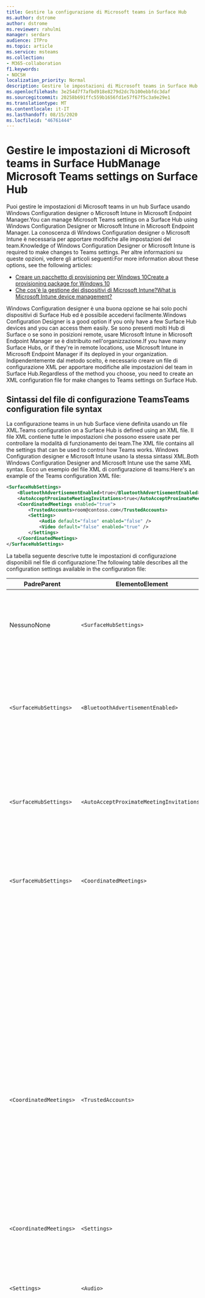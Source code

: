 ```yaml
---
title: Gestire la configurazione di Microsoft teams in Surface Hub
ms.author: dstrome
author: dstrome
ms.reviewer: rahulmi
manager: serdars
audience: ITPro
ms.topic: article
ms.service: msteams
ms.collection:
- M365-collaboration
f1.keywords:
- NOCSH
localization_priority: Normal
description: Gestire le impostazioni di Microsoft teams in Surface Hub con Microsoft Intune e Windows Configuration designer
ms.openlocfilehash: 3e254d7f7afbd918e8279d2dc7b100ebbfdc3daf
ms.sourcegitcommit: 20258b691ffc559b1656fd1e57f67f5c3a9e29e1
ms.translationtype: MT
ms.contentlocale: it-IT
ms.lasthandoff: 08/15/2020
ms.locfileid: "46761444"
---
```

# <a name="manage-microsoft-teams-settings-on-surface-hub"></a><span data-ttu-id="308ba-103">Gestire le impostazioni di Microsoft teams in Surface Hub</span><span class="sxs-lookup"><span data-stu-id="308ba-103">Manage Microsoft Teams settings on Surface Hub</span></span>

<span data-ttu-id="308ba-104">Puoi gestire le impostazioni di Microsoft teams in un hub Surface usando Windows Configuration designer o Microsoft Intune in Microsoft Endpoint Manager.</span><span class="sxs-lookup"><span data-stu-id="308ba-104">You can manage Microsoft Teams settings on a Surface Hub using Windows Configuration Designer or Microsoft Intune in Microsoft Endpoint Manager.</span></span> <span data-ttu-id="308ba-105">La conoscenza di Windows Configuration designer o Microsoft Intune è necessaria per apportare modifiche alle impostazioni del team.</span><span class="sxs-lookup"><span data-stu-id="308ba-105">Knowledge of Windows Configuration Designer or Microsoft Intune is required to make changes to Teams settings.</span></span> <span data-ttu-id="308ba-106">Per altre informazioni su queste opzioni, vedere gli articoli seguenti:</span><span class="sxs-lookup"><span data-stu-id="308ba-106">For more information about these options, see the following articles:</span></span>

- [<span data-ttu-id="308ba-107">Creare un pacchetto di provisioning per Windows 10</span><span class="sxs-lookup"><span data-stu-id="308ba-107">Create a provisioning package for Windows 10</span></span>](https://docs.microsoft.com/windows/configuration/provisioning-packages/provisioning-create-package)
- [<span data-ttu-id="308ba-108">Che cos'è la gestione dei dispositivi di Microsoft Intune?</span><span class="sxs-lookup"><span data-stu-id="308ba-108">What is Microsoft Intune device management?</span></span>](https://docs.microsoft.com/mem/intune/remote-actions/device-management)

<span data-ttu-id="308ba-109">Windows Configuration designer è una buona opzione se hai solo pochi dispositivi di Surface Hub ed è possibile accedervi facilmente.</span><span class="sxs-lookup"><span data-stu-id="308ba-109">Windows Configuration Designer is a good option if you only have a few Surface Hub devices and you can access them easily.</span></span> <span data-ttu-id="308ba-110">Se sono presenti molti Hub di Surface o se sono in posizioni remote, usare Microsoft Intune in Microsoft Endpoint Manager se è distribuito nell'organizzazione.</span><span class="sxs-lookup"><span data-stu-id="308ba-110">If you have many Surface Hubs, or if they're in remote locations, use Microsoft Intune in Microsoft Endpoint Manager if its deployed in your organization.</span></span> <span data-ttu-id="308ba-111">Indipendentemente dal metodo scelto, è necessario creare un file di configurazione XML per apportare modifiche alle impostazioni del team in Surface Hub.</span><span class="sxs-lookup"><span data-stu-id="308ba-111">Regardless of the method you choose, you need to create an XML configuration file for make changes to Teams settings on Surface Hub.</span></span>

## <a name="teams-configuration-file-syntax"></a><span data-ttu-id="308ba-112">Sintassi del file di configurazione Teams</span><span class="sxs-lookup"><span data-stu-id="308ba-112">Teams configuration file syntax</span></span>

<span data-ttu-id="308ba-113">La configurazione teams in un hub Surface viene definita usando un file XML.</span><span class="sxs-lookup"><span data-stu-id="308ba-113">Teams configuration on a Surface Hub is defined using an XML file.</span></span> <span data-ttu-id="308ba-114">Il file XML contiene tutte le impostazioni che possono essere usate per controllare la modalità di funzionamento dei team.</span><span class="sxs-lookup"><span data-stu-id="308ba-114">The XML file contains all the settings that can be used to control how Teams works.</span></span> <span data-ttu-id="308ba-115">Windows Configuration designer e Microsoft Intune usano la stessa sintassi XML.</span><span class="sxs-lookup"><span data-stu-id="308ba-115">Both Windows Configuration Designer and Microsoft Intune use the same XML syntax.</span></span> <span data-ttu-id="308ba-116">Ecco un esempio del file XML di configurazione di teams:</span><span class="sxs-lookup"><span data-stu-id="308ba-116">Here's an example of the Teams configuration XML file:</span></span>

```xml
<SurfaceHubSettings>
    <BluetoothAdvertisementEnabled>true</BluetoothAdvertisementEnabled>
    <AutoAcceptProximateMeetingInvitations>true</AutoAcceptProximateMeetingInvitations>
    <CoordinatedMeetings enabled="true"> 
        <TrustedAccounts>room@contoso.com</TrustedAccounts>
        <Settings> 
            <Audio default="false" enabled="false" />
            <Video default="false" enabled="true" /> 
        </Settings> 
    </CoordinatedMeetings>
</SurfaceHubSettings>
```

<span data-ttu-id="308ba-117">La tabella seguente descrive tutte le impostazioni di configurazione disponibili nel file di configurazione:</span><span class="sxs-lookup"><span data-stu-id="308ba-117">The following table describes all the configuration settings available in the configuration file:</span></span>

| <span data-ttu-id="308ba-118">Padre</span><span class="sxs-lookup"><span data-stu-id="308ba-118">Parent</span></span>                  | <span data-ttu-id="308ba-119">Elemento</span><span class="sxs-lookup"><span data-stu-id="308ba-119">Element</span></span>                                   | <span data-ttu-id="308ba-120">Attributo</span><span class="sxs-lookup"><span data-stu-id="308ba-120">Attribute</span></span> | <span data-ttu-id="308ba-121">Descrizione</span><span class="sxs-lookup"><span data-stu-id="308ba-121">Description</span></span>                                                                                                                                                                                                                                                                                                                                                                                                                                                                                                          |
|-------------------------|-------------------------------------------|-----------|----------------------------------------------------------------------------------------------------------------------------------------------------------------------------------------------------------------------------------------------------------------------------------------------------------------------------------------------------------------------------------------------------------------------------------------------------------------------------------------------------------------------|
| <span data-ttu-id="308ba-122">Nessuno</span><span class="sxs-lookup"><span data-stu-id="308ba-122">None</span></span>                    | `<SurfaceHubSettings>`                    |           | <span data-ttu-id="308ba-123">Contiene tutti gli elementi di configurazione per la configurazione teams in un hub Surface.</span><span class="sxs-lookup"><span data-stu-id="308ba-123">Contains all configuration elements for Teams configuration on a Surface Hub.</span></span>                                                                                                                                                                                                                                                                                                                                                                                                                                        |
| `<SurfaceHubSettings>`  | `<BluetoothAdvertisementEnabled>`         |           | <span data-ttu-id="308ba-124">Determina se Surface Hub annuncia che è disponibile per le connessioni Bluetooth.</span><span class="sxs-lookup"><span data-stu-id="308ba-124">Determines whether Surface Hub advertises that it's available for Bluetooth connections.</span></span><br><span data-ttu-id="308ba-125">Valori accettati: `true` , `false`</span><span class="sxs-lookup"><span data-stu-id="308ba-125">Accepted values: `true`, `false`</span></span>                                                                                                                                                                                                                                                                                                                                                                                         |
| `<SurfaceHubSettings>`  | `<AutoAcceptProximateMeetingInvitations>` |           | <span data-ttu-id="308ba-126">Determina se i team accetteranno automaticamente riunioni basate su prossimità.</span><span class="sxs-lookup"><span data-stu-id="308ba-126">Determines whether Teams will automatically accept proximity-based meetings.</span></span><br><span data-ttu-id="308ba-127">Valori accettati: `true` , `false`</span><span class="sxs-lookup"><span data-stu-id="308ba-127">Accepted values: `true`, `false`</span></span>                                                                                                                                                                                                                                                                                                                                                                                                     |
| `<SurfaceHubSettings>`  | `<CoordinatedMeetings>`                   |           | <span data-ttu-id="308ba-128">Contiene tutti gli elementi di configurazione per le riunioni coordinate.</span><span class="sxs-lookup"><span data-stu-id="308ba-128">Contains all configuration elements for Coordinated Meetings.</span></span>                                                                                                                                                                                                                                                                                                                                                                                                                                                        |
|                         |                                           | `enabled` | <span data-ttu-id="308ba-129">Determina se i team sono configurati per partecipare a riunioni coordinate con altri dispositivi.</span><span class="sxs-lookup"><span data-stu-id="308ba-129">Determines whether Teams is configured to participate in Coordinated Meetings with other devices.</span></span><br><span data-ttu-id="308ba-130">Valori accettati: `true` , `false`</span><span class="sxs-lookup"><span data-stu-id="308ba-130">Accepted values: `true`, `false`</span></span>                                                                                                                                                                                                                                                                                                                                                                                |
| `<CoordinatedMeetings>` | `<TrustedAccounts>`                       |           | <span data-ttu-id="308ba-131">Questo è un elenco delimitato da virgole di UPN per ogni dispositivo della sala teams o hub Surface che il dispositivo deve accettare le richieste di partecipazione alle riunioni o alle quali devono essere inviate le richieste di partecipazione alle riunioni.</span><span class="sxs-lookup"><span data-stu-id="308ba-131">This is a comma-separated list of UPNs for each Teams Room device or Surface Hub that the device should accept meeting join requests from, or to which meeting join requests should be sent.</span></span><br><span data-ttu-id="308ba-132">Valori accettati: stringa</span><span class="sxs-lookup"><span data-stu-id="308ba-132">Accepted values: string</span></span>                                                                                                                                                                                                                                                                                                                         |
| `<CoordinatedMeetings>` | `<Settings>`                              |           | <span data-ttu-id="308ba-133">Contiene elementi di configurazione audio e video di configurazione per riunioni coordinate</span><span class="sxs-lookup"><span data-stu-id="308ba-133">Contains configuration audio and video configuration elements for Coordinated Meetings</span></span>                                                                                                                                                                                                                                                                                                                                                                                                                               |
| `<Settings>`            | `<Audio>`                                 |           | <span data-ttu-id="308ba-134">Controlla la configurazione audio per i team in un hub Surface.</span><span class="sxs-lookup"><span data-stu-id="308ba-134">Controls audio configuration for Teams on a Surface Hub.</span></span>                                                                                                                                                                                                                                                                                                                                                                                                                                                             |
|                         |                                           | `default` | <span data-ttu-id="308ba-135">Determina il dispositivo in cui il microfono sarà attivo all'avvio di una riunione.</span><span class="sxs-lookup"><span data-stu-id="308ba-135">Determines on which device the microphone will be active when a meeting starts.</span></span> <span data-ttu-id="308ba-136">Questo campo può essere impostato su un solo dispositivo (in genere un dispositivo sale di Teams) `true` mentre il resto dei dispositivi deve avere questo campo impostato su per `false` evitare l'eco audio e il feedback.</span><span class="sxs-lookup"><span data-stu-id="308ba-136">Only one device (typically a Teams Rooms device) can have this field set to `true` while the rest of the devices must have this field set to `false` to avoid audio echo and feedback.</span></span><br><span data-ttu-id="308ba-137">Valori accettati: `true` , `false`</span><span class="sxs-lookup"><span data-stu-id="308ba-137">Accepted values: `true`, `false`</span></span>                                                                                                                                                                                                           |
|                         |                                           | `enabled` | <span data-ttu-id="308ba-138">Determina se i partecipanti a una riunione possono attivare o disattivare il microfono.</span><span class="sxs-lookup"><span data-stu-id="308ba-138">Determines whether participants in a meeting can toggle the microphone on or off.</span></span> <span data-ttu-id="308ba-139">I dispositivi su cui è impostato l'impostazione **predefinita** per `false` l'audio devono avere questa impostazione in `false` modo che i partecipanti non possano accidentalmente attivare un microfono e causare l'eco audio o il feedback.</span><span class="sxs-lookup"><span data-stu-id="308ba-139">Devices on which **Audio default** is set to `false` should have this setting set to `false` so that participants can't accidentally turn on a microphone and cause audio echo or feedback.</span></span><p><span data-ttu-id="308ba-140">Se il **valore predefinito** è impostato su `true` , questa impostazione viene ignorata e i partecipanti possono disattivare o riattivare l'audio del microfono.</span><span class="sxs-lookup"><span data-stu-id="308ba-140">If **Audio default** is set to `true`, this setting is ignored and participants can mute or unmute the microphone.</span></span><br><span data-ttu-id="308ba-141">Valori accettati: `true` , `false`</span><span class="sxs-lookup"><span data-stu-id="308ba-141">Accepted values: `true`, `false`</span></span>                                                                               |
| `<Settings>`            | `<Video>`                                 |           | <span data-ttu-id="308ba-142">Controlla la configurazione video per i team in un hub Surface.</span><span class="sxs-lookup"><span data-stu-id="308ba-142">Controls video configuration for Teams on a Surface Hub.</span></span>                                                                                                                                                                                                                                                                                                                                                                                                                                                             |
|                         |                                           | `default` | <span data-ttu-id="308ba-143">Determina il dispositivo in cui la videocamera sarà attiva all'avvio di una riunione.</span><span class="sxs-lookup"><span data-stu-id="308ba-143">Determines on which device the camera will be active when a meeting starts.</span></span> <span data-ttu-id="308ba-144">Per un'esperienza ottimale, è consigliabile impostare solo il dispositivo teams Rooms `true` mentre tutti gli altri dispositivi sono impostati su `false` .</span><span class="sxs-lookup"><span data-stu-id="308ba-144">For the best experience, we recommend that only the Teams Rooms device be set to `true` while all other devices are set to `false`.</span></span><br><span data-ttu-id="308ba-145">Valori accettati: `true` , `false`</span><span class="sxs-lookup"><span data-stu-id="308ba-145">Accepted values: `true`, `false`</span></span>                                                                                                                                                                                                                                                                  |
|                         |                                           | `enabled` | <span data-ttu-id="308ba-146">Determina se i partecipanti a una riunione possono attivare o disattivare la videocamera.</span><span class="sxs-lookup"><span data-stu-id="308ba-146">Determines whether participants in a meeting can toggle the camera on or off.</span></span> <span data-ttu-id="308ba-147">Puoi impostare questa operazione `true` su qualsiasi altro dispositivo nei partecipanti agli eventi che vogliono condividere diverse prospettive video, ad esempio se un partecipante usa la lavagna di Surface Hub.</span><span class="sxs-lookup"><span data-stu-id="308ba-147">You can set this to `true` on any other devices in the event participants want to share different video perspectives (such as if a participant is using the Surface Hub whiteboard).</span></span> <span data-ttu-id="308ba-148">Se non si vuole che i partecipanti spengano o spengano una videocamera in un dispositivo, impostarlo su `false` .</span><span class="sxs-lookup"><span data-stu-id="308ba-148">If you don't want participants to turn a camera on or off on a device, set this to `false`.</span></span><p> <span data-ttu-id="308ba-149">Se il **video predefinito** è impostato su `true` , questa impostazione viene ignorata e i partecipanti possono attivare o disattivare la fotocamera.</span><span class="sxs-lookup"><span data-stu-id="308ba-149">If **Video default** is set to `true`, this setting is ignored and participants can turn the camera on or off.</span></span><br><span data-ttu-id="308ba-150">Valori accettati: `true` , `false`</span><span class="sxs-lookup"><span data-stu-id="308ba-150">Accepted values: `true`, `false`</span></span> |

## <a name="apply-teams-settings-to-surface-hub"></a><span data-ttu-id="308ba-151">Applicare le impostazioni Teams a Surface Hub</span><span class="sxs-lookup"><span data-stu-id="308ba-151">Apply Teams settings to Surface Hub</span></span>

<span data-ttu-id="308ba-152">Applicare o aggiornare le impostazioni di configurazione di teams in Surface hub usando Windows Configuration designer o Microsoft Intune in Microsoft Endpoint Manager.</span><span class="sxs-lookup"><span data-stu-id="308ba-152">Apply or update Teams configuration settings on Surface Hub using either Windows Configuration Designer or Microsoft Intune in Microsoft Endpoint Manager.</span></span>

### <a name="use-windows-configuration-designer"></a><span data-ttu-id="308ba-153">Usare Windows Configuration designer</span><span class="sxs-lookup"><span data-stu-id="308ba-153">Use Windows Configuration Designer</span></span>

<span data-ttu-id="308ba-154">Puoi usare Windows Configuration designer per creare un pacchetto di provisioning che puoi usare per applicare le impostazioni dei team agli hub Surface.</span><span class="sxs-lookup"><span data-stu-id="308ba-154">You can use Windows Configuration Designer to create a provisioning package that you can use to apply Teams settings to your Surface Hubs.</span></span> <span data-ttu-id="308ba-155">Verrà incollato il file XML creato in precedenza in Windows Configuration designer per creare il pacchetto di provisioning.</span><span class="sxs-lookup"><span data-stu-id="308ba-155">You'll paste the XML file you created above into Windows Configuration Designer to create the provisioning package.</span></span>

> [!IMPORTANT]
> <span data-ttu-id="308ba-156">Se hai già applicato la configurazione teams al tuo hub Surface usando un pacchetto di provisioning e vuoi modificarlo, devi rimuovere prima il pacchetto di provisioning esistente.</span><span class="sxs-lookup"><span data-stu-id="308ba-156">If you've already applied Teams configuration to your Surface Hub using a provisioning package and want to change it, you need to remove the existing provisioning package first.</span></span> <span data-ttu-id="308ba-157">Per altre informazioni, vedere [rimuovere un pacchetto di provisioning creato da Windows Configuration designer](#remove-a-provisioning-package-created-by-windows-configuration-designer).</span><span class="sxs-lookup"><span data-stu-id="308ba-157">For more information, see [Remove a provisioning package created by Windows Configuration Designer](#remove-a-provisioning-package-created-by-windows-configuration-designer).</span></span>

<span data-ttu-id="308ba-158">Per creare il pacchetto di provisioning in Windows Configuration designer, eseguire le operazioni seguenti:</span><span class="sxs-lookup"><span data-stu-id="308ba-158">Do the following to create the provisioning package in Windows Configuration Designer:</span></span>

1. <span data-ttu-id="308ba-159">Installare Windows Configuration designer da Windows Store nel computer locale e aprirlo</span><span class="sxs-lookup"><span data-stu-id="308ba-159">Install Windows Configuration Designer from the Windows Store on your local computer and open it</span></span>
2. <span data-ttu-id="308ba-160">Selezionare **provisioning dispositivi hub Surface** e quindi **passare a Advanced editor**</span><span class="sxs-lookup"><span data-stu-id="308ba-160">Select **Provision Surface Hub devices** and then **Switch to advanced editor**</span></span>
3. <span data-ttu-id="308ba-161">Nella schermata successiva Espandi **WindowsTeamSettings**  >  **Teams** e seleziona **configurazioni**</span><span class="sxs-lookup"><span data-stu-id="308ba-161">On the next screen, expand **WindowsTeamSettings** > **Teams** and select **Configurations**</span></span>
4. <span data-ttu-id="308ba-162">Nel campo accanto a **configurazioni** nel riquadro centrale incollare la singola riga di codice XML creata sopra</span><span class="sxs-lookup"><span data-stu-id="308ba-162">In the field next to **Configurations** in the middle pane, paste the single line of XML you created above</span></span>
5. <span data-ttu-id="308ba-163">Selezionare **Esporta**  >  **pacchetto di provisioning**</span><span class="sxs-lookup"><span data-stu-id="308ba-163">Select **Export** > **Provisioning package**</span></span>
6. <span data-ttu-id="308ba-164">Specificare un nome per il pacchetto di provisioning in **nome** e selezionare **Avanti**  >  **Avanti**</span><span class="sxs-lookup"><span data-stu-id="308ba-164">Provide a name for the provisioning package in **Name** and select **Next** > **Next**</span></span>
7. <span data-ttu-id="308ba-165">Specificare un percorso in cui salvare il pacchetto di provisioning e selezionare **Avanti**</span><span class="sxs-lookup"><span data-stu-id="308ba-165">Specify a location to save the provisioning package and select **Next**</span></span>
8. <span data-ttu-id="308ba-166">Selezionare **Compila** per creare il pacchetto di provisioning e quindi **completare**</span><span class="sxs-lookup"><span data-stu-id="308ba-166">Select **Build** to create the provisioning package and then **Finish**</span></span>

<span data-ttu-id="308ba-167">Infine, dopo aver creato il pacchetto di provisioning, eseguire le operazioni seguenti per applicare il pacchetto di provisioning all'hub Surface:</span><span class="sxs-lookup"><span data-stu-id="308ba-167">Finally, after you've created the provisioning package, do the following to apply the provisioning package to your Surface Hub:</span></span>

1. <span data-ttu-id="308ba-168">Salvare il pacchetto di provisioning creato in precedenza su un'unità USB</span><span class="sxs-lookup"><span data-stu-id="308ba-168">Save the provisioning package you created above to a USB drive</span></span>
2. <span data-ttu-id="308ba-169">Inserire l'unità USB nell'hub Surface</span><span class="sxs-lookup"><span data-stu-id="308ba-169">Insert the USB drive into your Surface Hub</span></span>
3. <span data-ttu-id="308ba-170">Nell'hub Surface aprire il menu Start, selezionare tutte le **app**e quindi selezionare **Impostazioni** .</span><span class="sxs-lookup"><span data-stu-id="308ba-170">On your Surface Hub, open the Start menu, select **All apps**, and then select **Settings**</span></span>
4. <span data-ttu-id="308ba-171">Fornisci il nome utente e la password di amministratore e quindi scegli **Sì**</span><span class="sxs-lookup"><span data-stu-id="308ba-171">Provide your admin username and password and then select **Yes**</span></span>
5. <span data-ttu-id="308ba-172">Accedere a **Surface Hub**, **Gestione dispositivi**, **aggiungere o rimuovere un pacchetto di provisioning**e quindi **aggiungere un pacchetto**</span><span class="sxs-lookup"><span data-stu-id="308ba-172">Go to **Surface Hub**, **Device management**, **Add or remove a provisioning package**, and then **Add a package**</span></span>
6. <span data-ttu-id="308ba-173">In **Seleziona un pacchetto**selezionare **Aggiungi** accanto al pacchetto di provisioning e quindi riavviare Surface Hub</span><span class="sxs-lookup"><span data-stu-id="308ba-173">Under **Select a package**, select **Add** next to your provisioning package, and then restart your Surface Hub</span></span>

### <a name="use-microsoft-intune"></a><span data-ttu-id="308ba-174">Usare Microsoft Intune</span><span class="sxs-lookup"><span data-stu-id="308ba-174">Use Microsoft Intune</span></span>

<span data-ttu-id="308ba-175">Se gli hub di Surface vengono gestiti con Microsoft Intune in Microsoft Endpoint Management, è possibile usarli per applicare le impostazioni teams agli hub Surface.</span><span class="sxs-lookup"><span data-stu-id="308ba-175">If your Surface Hubs are managed using Microsoft Intune in Microsoft Endpoint Management, you can use it to apply Teams settings to your Surface Hubs.</span></span> <span data-ttu-id="308ba-176">Sarà possibile creare un nuovo profilo di configurazione e quindi incollare il file XML creato in precedenza.</span><span class="sxs-lookup"><span data-stu-id="308ba-176">You'll create a new configuration profile and then paste the XML file you created above into it.</span></span>

> [!IMPORTANT]
> <span data-ttu-id="308ba-177">Gli hub di Surface devono essere in un gruppo di dispositivi in modo che Microsoft Intune possa identificare i dispositivi a cui applicare il profilo di configurazione.</span><span class="sxs-lookup"><span data-stu-id="308ba-177">Your Surface Hubs need to be in a device group so that the Microsoft Intune can identify which devices to apply the configuration profile to.</span></span> <span data-ttu-id="308ba-178">Per informazioni su come creare un gruppo di dispositivi, vedere [aggiungere gruppi per organizzare utenti e dispositivi](https://docs.microsoft.com/mem/intune/fundamentals/groups-add).</span><span class="sxs-lookup"><span data-stu-id="308ba-178">For information about how to create a device group, see [Add groups to organize users and devices](https://docs.microsoft.com/mem/intune/fundamentals/groups-add).</span></span>

<span data-ttu-id="308ba-179">Per creare un profilo di configurazione per applicare le impostazioni dei team agli hub di Surface, eseguire le operazioni seguenti:</span><span class="sxs-lookup"><span data-stu-id="308ba-179">Do the following to create a configuration profile to apply Teams settings to your Surface Hubs:</span></span>

1. <span data-ttu-id="308ba-180">Accedere a Microsoft Endpoint Manager visitando https://endpoint.microsoft.com/</span><span class="sxs-lookup"><span data-stu-id="308ba-180">Sign in to Microsoft Endpoint Manager by visiting https://endpoint.microsoft.com/</span></span>
2. <span data-ttu-id="308ba-181">Passare ai **Devices**  >  **profili di configurazione** dei dispositivi e selezionare **Crea profilo**</span><span class="sxs-lookup"><span data-stu-id="308ba-181">Navigate to **Devices** > **Configuration profiles** and select **Create profile**</span></span>
3. <span data-ttu-id="308ba-182">In **piattaforma**selezionare **Windows 10 e versioni successive**</span><span class="sxs-lookup"><span data-stu-id="308ba-182">Under **Platform**, select **Windows 10 and later**</span></span>
4. <span data-ttu-id="308ba-183">In **profilo**selezionare **personalizzato**e quindi fare clic su **Crea**</span><span class="sxs-lookup"><span data-stu-id="308ba-183">Under **Profile**, select **Custom**, and then click **Create**</span></span>
5. <span data-ttu-id="308ba-184">Nella scheda **nozioni di base** , in **nome**, specificare un nome descrittivo per il profilo di configurazione e selezionare **Avanti** .</span><span class="sxs-lookup"><span data-stu-id="308ba-184">On the **Basics** tab, in **Name**, provide a descriptive name for your configuration profile and select **Next**</span></span>
6. <span data-ttu-id="308ba-185">Nella scheda **impostazioni di configurazione** selezionare **Aggiungi**</span><span class="sxs-lookup"><span data-stu-id="308ba-185">On the **Configuration settings** tab, select **Add**</span></span>
7. <span data-ttu-id="308ba-186">Nel riquadro **Aggiungi riga** eseguire le operazioni seguenti:</span><span class="sxs-lookup"><span data-stu-id="308ba-186">In the **Add row** pane, do the following:</span></span>
    1. <span data-ttu-id="308ba-187">Specificare un nome descrittivo e, facoltativamente, una descrizione dell'impostazione teams che si sta aggiungendo</span><span class="sxs-lookup"><span data-stu-id="308ba-187">Provide a descriptive name and, optionally, a description of the Teams setting you're adding</span></span>
    2. <span data-ttu-id="308ba-188">In **OMA-URI**immettere `./Vendor/MSFT/SurfaceHub/InBoxApps/Teams/Configurations`</span><span class="sxs-lookup"><span data-stu-id="308ba-188">In **OMA-URI**, enter `./Vendor/MSFT/SurfaceHub/InBoxApps/Teams/Configurations`</span></span>
    3. <span data-ttu-id="308ba-189">In **tipo di dati**selezionare **stringa (file XML)**</span><span class="sxs-lookup"><span data-stu-id="308ba-189">In **Data type**, select **String (XML file)**</span></span>
    4. <span data-ttu-id="308ba-190">Aprire il browser file, selezionare il file XML creato in precedenza e **aprire**</span><span class="sxs-lookup"><span data-stu-id="308ba-190">Open the file browser, select the XML file you created above, and **Open**</span></span>
8. <span data-ttu-id="308ba-191">Selezionare **Aggiungi** e quindi **Avanti**</span><span class="sxs-lookup"><span data-stu-id="308ba-191">Select **Add** and then **Next**</span></span>
9. <span data-ttu-id="308ba-192">Nella scheda **assegnazioni** verificare che l'opzione **assegna a** sia impostata su **gruppi selezionati**</span><span class="sxs-lookup"><span data-stu-id="308ba-192">On the **Assignments** tab, make sure **Assign to** is set to **Selected groups**</span></span>
10. <span data-ttu-id="308ba-193">In **gruppi selezionati**selezionare **Seleziona gruppi da includere** e scegliere il gruppo che contiene gli hub di Surface e quindi selezionare **Seleziona**</span><span class="sxs-lookup"><span data-stu-id="308ba-193">Under **Selected groups**, select **Select groups to include** and choose the group that contains your Surface Hubs, and then select **Select**</span></span>
11. <span data-ttu-id="308ba-194">Selezionare **Avanti**, **Avanti**</span><span class="sxs-lookup"><span data-stu-id="308ba-194">Select **Next**, **Next**</span></span>
12. <span data-ttu-id="308ba-195">Nella finestra **revisione + crea**selezionare **Crea**</span><span class="sxs-lookup"><span data-stu-id="308ba-195">On the **Review + create**, select **Create**</span></span>

## <a name="remove-teams-settings-from-a-surface-hub"></a><span data-ttu-id="308ba-196">Rimuovere le impostazioni dei team da un hub Surface</span><span class="sxs-lookup"><span data-stu-id="308ba-196">Remove Teams settings from a Surface Hub</span></span>

<span data-ttu-id="308ba-197">Rimuovere le impostazioni di configurazione di teams in Surface hub usando Windows Configuration designer o Microsoft Intune in Microsoft Endpoint Manager.</span><span class="sxs-lookup"><span data-stu-id="308ba-197">Remove Teams configuration settings on Surface Hub using either Windows Configuration Designer or Microsoft Intune in Microsoft Endpoint Manager.</span></span>

### <a name="remove-a-provisioning-package-created-by-windows-configuration-designer"></a><span data-ttu-id="308ba-198">Rimuovere un pacchetto di provisioning creato da Windows Configuration designer</span><span class="sxs-lookup"><span data-stu-id="308ba-198">Remove a provisioning package created by Windows Configuration Designer</span></span>

<span data-ttu-id="308ba-199">Se si applicano le impostazioni di Teams a un hub Surface usando un pacchetto di provisioning creato da Windows Configuration designer, eseguire la procedura seguente per rimuovere il pacchetto e le relative impostazioni:</span><span class="sxs-lookup"><span data-stu-id="308ba-199">If you applied Teams settings to a Surface Hub using a provisioning package created by Windows Configuration Designer, use the following steps to remove the package and its settings:</span></span>

1. <span data-ttu-id="308ba-200">Nell'hub Surface aprire il menu Start, selezionare tutte le **app**e quindi selezionare **Impostazioni** .</span><span class="sxs-lookup"><span data-stu-id="308ba-200">On your Surface Hub, open the Start menu, select **All apps**, and then select **Settings**</span></span>
2. <span data-ttu-id="308ba-201">Fornisci il nome utente e la password di amministratore e quindi scegli **Sì**</span><span class="sxs-lookup"><span data-stu-id="308ba-201">Provide your admin username and password and then select **Yes**</span></span>
3. <span data-ttu-id="308ba-202">Accedere a **Surface Hub**, **Gestione dispositivi** e quindi **aggiungere o rimuovere un pacchetto di provisioning**</span><span class="sxs-lookup"><span data-stu-id="308ba-202">Go to **Surface Hub**, **Device management** and then **Add or remove a provisioning package**</span></span>
4. <span data-ttu-id="308ba-203">Accanto al pacchetto di provisioning che si vuole rimuovere, selezionare **Rimuovi**</span><span class="sxs-lookup"><span data-stu-id="308ba-203">Next to the provisioning package you want to remove, select **Remove**</span></span>
5. <span data-ttu-id="308ba-204">Accedere a **Surface Hub** e quindi alle **funzionalità & delle app**</span><span class="sxs-lookup"><span data-stu-id="308ba-204">Go to **Surface Hub** and then **Apps & features**</span></span>
6. <span data-ttu-id="308ba-205">Trovare **Microsoft teams per Surface Hub** e quindi selezionare **Opzioni avanzate**</span><span class="sxs-lookup"><span data-stu-id="308ba-205">Find **Microsoft Teams for Surface Hub** and then select **Advanced Options**</span></span>
7. <span data-ttu-id="308ba-206">Selezionare **Reimposta**e quindi di nuovo **Reimposta**</span><span class="sxs-lookup"><span data-stu-id="308ba-206">Select **Reset**, and then **Reset** again</span></span>
8. <span data-ttu-id="308ba-207">Riavviare l'hub Surface</span><span class="sxs-lookup"><span data-stu-id="308ba-207">Restart your Surface Hub</span></span>

### <a name="remove-settings-applied-by-microsoft-intune"></a><span data-ttu-id="308ba-208">Rimuovere le impostazioni applicate da Microsoft Intune</span><span class="sxs-lookup"><span data-stu-id="308ba-208">Remove settings applied by Microsoft Intune</span></span>

<span data-ttu-id="308ba-209">Se si applicano le impostazioni di Teams a un hub Surface con Microsoft Intune in Microsoft Endpoint Management, eseguire la procedura seguente per rimuovere il profilo di configurazione e le relative impostazioni:</span><span class="sxs-lookup"><span data-stu-id="308ba-209">If you applied Teams settings to a Surface Hub using Microsoft Intune in Microsoft Endpoint Management, use the following steps to remove the configuration profile and its settings:</span></span>

1. <span data-ttu-id="308ba-210">Accedere a Microsoft Endpoint Manager visitando https://endpoint.microsoft.com/</span><span class="sxs-lookup"><span data-stu-id="308ba-210">Sign in to Microsoft Endpoint Manager by visiting https://endpoint.microsoft.com/</span></span>
2. <span data-ttu-id="308ba-211">Passare ai **Devices**  >  **profili di configurazione** dei dispositivi</span><span class="sxs-lookup"><span data-stu-id="308ba-211">Navigate to **Devices** > **Configuration profiles**</span></span>
3. <span data-ttu-id="308ba-212">Selezionare il profilo di configurazione che contiene le impostazioni di riunione coordinate che si desidera rimuovere</span><span class="sxs-lookup"><span data-stu-id="308ba-212">Select the configuration profile that contains the Coordinated Meeting settings you want to remove</span></span>
4. <span data-ttu-id="308ba-213">Nella pagina dettagli profilo di configurazione selezionare **Elimina** e quindi **OK**</span><span class="sxs-lookup"><span data-stu-id="308ba-213">On the configuration profile details page, select **Delete** and then **OK**</span></span>

<span data-ttu-id="308ba-214">Dopo aver rimosso il profilo di configurazione che conteneva le impostazioni di riunione coordinate per l'hub di Surface, eseguire la procedura seguente per reimpostare l'app teams nell'hub Surface:</span><span class="sxs-lookup"><span data-stu-id="308ba-214">After you've removed configuration profile that contained the Coordinated Meeting settings for your Surface Hub, use the following steps to reset the Teams app on the Surface Hub:</span></span>

1. <span data-ttu-id="308ba-215">Nell'hub Surface aprire il menu Start, selezionare tutte le **app**e quindi selezionare **Impostazioni** .</span><span class="sxs-lookup"><span data-stu-id="308ba-215">On your Surface Hub, open the Start menu, select **All apps**, and then select **Settings**</span></span>
2. <span data-ttu-id="308ba-216">Fornisci il nome utente e la password di amministratore e quindi scegli **Sì**</span><span class="sxs-lookup"><span data-stu-id="308ba-216">Provide your admin username and password and then select **Yes**</span></span>
3. <span data-ttu-id="308ba-217">Accedere a **Surface Hub** e quindi alle **funzionalità & delle app**</span><span class="sxs-lookup"><span data-stu-id="308ba-217">Go to **Surface Hub** and then **Apps & features**</span></span>
4. <span data-ttu-id="308ba-218">Trovare **Microsoft teams per Surface Hub** e quindi selezionare **Opzioni avanzate**</span><span class="sxs-lookup"><span data-stu-id="308ba-218">Find **Microsoft Teams for Surface Hub** and then select **Advanced Options**</span></span>
5. <span data-ttu-id="308ba-219">Selezionare **Reimposta**e quindi di nuovo **Reimposta**</span><span class="sxs-lookup"><span data-stu-id="308ba-219">Select **Reset**, and then **Reset** again</span></span>
6. <span data-ttu-id="308ba-220">Riavviare l'hub Surface</span><span class="sxs-lookup"><span data-stu-id="308ba-220">Restart your Surface Hub</span></span>